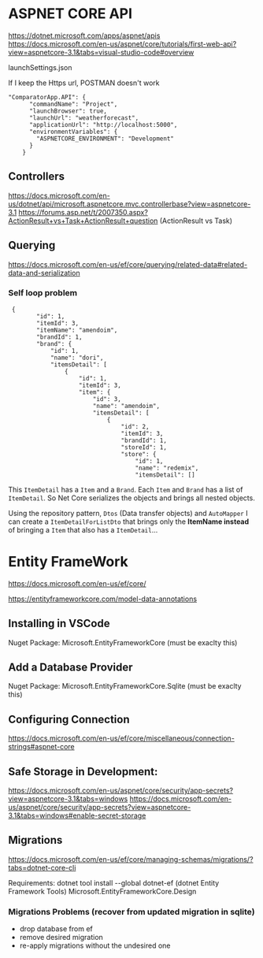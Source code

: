 # ASPNET CORE API
https://dotnet.microsoft.com/apps/aspnet/apis
https://docs.microsoft.com/en-us/aspnet/core/tutorials/first-web-api?view=aspnetcore-3.1&tabs=visual-studio-code#overview

launchSettings.json

If I keep the Https url, POSTMAN doesn't work
```
"ComparatorApp.API": {
      "commandName": "Project",
      "launchBrowser": true,
      "launchUrl": "weatherforecast",
      "applicationUrl": "http://localhost:5000",
      "environmentVariables": {
        "ASPNETCORE_ENVIRONMENT": "Development"
      }
    }
```

## Controllers
https://docs.microsoft.com/en-us/dotnet/api/microsoft.aspnetcore.mvc.controllerbase?view=aspnetcore-3.1
https://forums.asp.net/t/2007350.aspx?ActionResult+vs+Task+ActionResult+question (ActionResult vs Task)

## Querying
https://docs.microsoft.com/en-us/ef/core/querying/related-data#related-data-and-serialization

### Self loop problem
```
 {
        "id": 1,
        "itemId": 3,
        "itemName": "amendoim",
        "brandId": 1,
        "brand": {
            "id": 1,
            "name": "dori",
            "itemsDetail": [
                {
                    "id": 1,
                    "itemId": 3,
                    "item": {
                        "id": 3,
                        "name": "amendoim",
                        "itemsDetail": [
                            {
                                "id": 2,
                                "itemId": 3,
                                "brandId": 1,
                                "storeId": 1,
                                "store": {
                                    "id": 1,
                                    "name": "redemix",
                                    "itemsDetail": []
```
This `ItemDetail` has a `Item` and a `Brand`. Each `Item` and `Brand` has a list of `ItemDetail`. So Net Core serializes the objects and brings all nested objects.

Using the repository pattern, `Dtos` (Data transfer objects) and `AutoMapper` I can create a `ItemDetailForListDto` that brings only the **ItemName instead** of bringing a `Item` that also has a `ItemDetail`...

# Entity FrameWork

https://docs.microsoft.com/en-us/ef/core/

https://entityframeworkcore.com/model-data-annotations

## Installing in VSCode

Nuget Package: Microsoft.EntityFrameworkCore (must be exaclty this)

## Add a Database Provider

Nuget Package: Microsoft.EntityFrameworkCore.Sqlite (must be exaclty this)

## Configuring Connection

https://docs.microsoft.com/en-us/ef/core/miscellaneous/connection-strings#aspnet-core

## Safe Storage in Development:

https://docs.microsoft.com/en-us/aspnet/core/security/app-secrets?view=aspnetcore-3.1&tabs=windows
https://docs.microsoft.com/en-us/aspnet/core/security/app-secrets?view=aspnetcore-3.1&tabs=windows#enable-secret-storage

## Migrations
https://docs.microsoft.com/en-us/ef/core/managing-schemas/migrations/?tabs=dotnet-core-cli

Requirements: 
dotnet tool install --global dotnet-ef  (dotnet Entity Framework Tools)
Microsoft.EntityFrameworkCore.Design 

### Migrations Problems (recover from updated migration in sqlite)
- drop database from ef
- remove desired migration
- re-apply migrations without the undesired one



